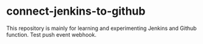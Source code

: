 # connect-jenkins-to-github
This repository is mainly for learning and experimenting Jenkins and Github function. 
Test push event webhook.

